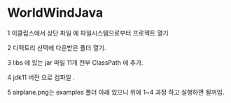 # WorldWindJava

1 이클립스에서 상단 파일 에 파일시스템으로부터 프로젝트 열기 

2 디렉토리 선택에 다운받은 폴더 열기.

3 libs 에 있는 jar 파일 11개 전부 ClassPath 에 추가.

4 jdk11 버전 으로 컴파일 .

5 airplane.png는 examples 폴더 아래 있으니 위에 1~4 과정 하고 실행하면 될꺼임. 
